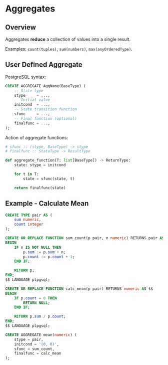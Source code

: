 # Aggregates
## Overview
Aggregates **reduce** a collection of values into a single result.

Examples: ``count(tuples)``, ``sum(numbers)``, ``max(anyOrderedType)``.

## User Defined Aggregate
PostgreSQL syntax:
```sql
CREATE AGGREGATE AggName(BaseType) (
    -- State type
    stype     = ..., 
    -- Initial value
    initcond  = ...,
    -- State transition function
    sfunc     = ...,
    -- Final function (optional)
    finalfunc = ...,
);
```

Action of aggregate functions:
```py
# sfunc :: (stype, BaseType) -> stype
# finalfunc :: StateType -> ResultType 

def aggregate_function(T: list[BaseType]) -> ReturnType:
    state: stype = initcond

    for t in T:
        state = sfunc(state, t)

    return finalfunc(state)
``` 

## Example - Calculate Mean
```sql
CREATE TYPE pair AS (
    sum numeric,
    count integer
);

CREATE OR REPLACE FUNCTION sum_count(p pair, n numeric) RETURNS pair AS $$
BEGIN
    IF n IS NOT NULL THEN
        p.sum := p.sum + n;
        p.count := p.count + 1;
    END IF;

    RETURN p;
END;
$$ LANGUAGE plpgsql;

CREATE OR REPLACE FUNCTION calc_mean(p pair) RETURNS numeric AS $$
BEGIN
    IF p.count = 0 THEN
        RETURN NULL;
    END IF;

    RETURN p.sum / p.count;
END;
$$ LANGUAGE plpgsql;

CREATE AGGREGATE mean(numeric) (
    stype = pair,
    initcond = '(0, 0)',
    sfunc = sum_count,
    finalfunc = calc_mean
);
```